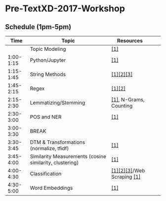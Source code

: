 # Pre-TextXD-2017-Workshop

## Schedule (1pm-5pm)

| Time  | Topic  | Resources  |   |   |
|---|---|---|---|---|
|      | Topic Modeling | [[1]](https://github.com/henchc/Rediscovering-Text-as-Data/blob/master/09-Topic-Modeling/01-Topic-Modeling.ipynb)
| 1:00-1:15  | Python/Jupyter   | [[1]](https://github.com/ds-modules/EPS-C20/blob/master/01-EWT/01-EWT.ipynb)  |   |   |
| 1:15-1:45 | String Methods  | [[1]](https://github.com/ds-modules/core-resources/blob/master/intro/intro-strings.ipynb)[[2]](https://github.com/dlab-berkeley/python-fundamentals/blob/master/Day_1/05_Strings.ipynb)[[3]](https://github.com/henchc/Rediscovering-Text-as-Data/blob/master/03-Close-Reading-I/01-Strings.ipynb)   |   |   |
| 1:45-2:15  | Regex  | [[1]](https://github.com/dlab-berkeley/regex-intro)[[2]](https://github.com/henchc/Rediscovering-Text-as-Data/blob/master/04-Stylometry/02-regex.ipynb)  |   |   |
| 2:15-2:30   | Lemmatizing/Stemming | [[1]](https://github.com/dlab-berkeley/python-for-everything/blob/master/instructor/day_four.ipynb), N-Grams, Counting |  |   |
| 2:30-3:00  |  POS and NER | [[1]](https://github.com/henchc/Rediscovering-Text-as-Data/blob/master/05-Intro-to-SpaCy/01-Intro-to-SpaCy.ipynb) |  |  |
| 3:00-3:30 | BREAK | | | |
| 3:30-3:45    | DTM & Transformations (normalize, tfidf) | [[1]](https://github.com/henchc/Rediscovering-Text-as-Data/blob/master/07-Textual-Similarity/01-Textual-Similarity.ipynb)  |  |  |
| 3:45-4:00    | Similarity Measurements (cosine similarity, clustering) | [[1]](https://github.com/henchc/Rediscovering-Text-as-Data/blob/master/07-Textual-Similarity/01-Textual-Similarity.ipynb) | | |
| 4:00-4:30    | Classification | [[1]](https://github.com/henchc/Rediscovering-Text-as-Data/tree/master/08-Classification)[[2]](https://github.com/dlab-berkeley/python-text-analysis/blob/master/NLP_NLTK/NLP_NLTK.ipynb)[[3]](https://github.com/henchc/CDIPS-2017-Scraping-NLP/blob/master/03-NLP/01-NLP_NLTK.ipynb)/Web Scraping [[1]](https://github.com/henchc/CDIPS-2017-Scraping-NLP/tree/master/02-Scraping) | | | 
| 4:30-5:00     | Word Embeddings | [[1]](https://github.com/data-8/literature-connector/blob/gh-pages/13%20-%20The%20Cutting%20Edge/Word%20Embedding.ipynb) | | | 

